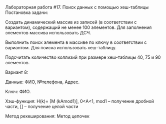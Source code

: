 Лабораторная работа #17. Поиск данных с помощью хеш-таблицы Постановка задачи:

Создать динамический массив из записей (в соответствии с вариантом), содержащий не менее 100 элементов. Для заполнения элементов массива использовать ДСЧ.

Выполнить поиск элемента в массиве по ключу в соответствии с вариантом. Для поиска использовать хеш-таблицу.

Подсчитать количество коллизий при размере хеш-таблицы 40, 75 и 90 элементов.

Вариант 8:

Данные: ФИО, №телефона, Адрес.

Ключ: ФИО.

Хэш-функция: H(k)= [M (kAmod1)], 0<A<1, mod1 – получение дробной части, [] – получение целой части

Метод рехеширования: Метод цепочек
